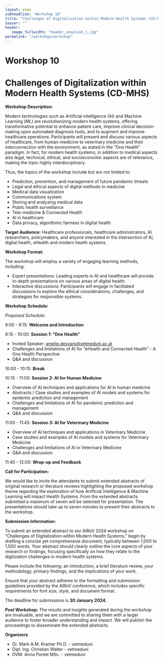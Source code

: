```yaml
---
layout: page
subheadline: "Workshop 10"
title: "Challenges of Digitalization within Modern Health Systems (CD-MHS)"
teaser: ""
header:
   image_fullwidth: "header_unsplash_1.jpg"
permalink: "/workshop/workshop"
---
```



# Workshop 10

# Challenges of Digitalization within Modern Health Systems (CD-MHS)

**Workshop Description:**

Modern technologies such as Artificial intelligence (AI) and Machine Learning (ML) are revolutionizing  modern health systems, offering transformative potential to enhance patient care, improve clinical decision-making upon automated diagnosis tools, and to augment and improve healthcare operations. Participants will present and discuss  various aspects of healthcare, from human-medicine to veterinary medicine and their interconnection with the environment, as stated in the “One Health” paradigm. In fact, for modern health systems, in addition to medical aspects also legal, technical, ethical, and socioeconomic aspects are of relevance, making the topic highly interdisciplinary.

Thus, the topics of the workshop include but are not limited to:
- Prediction, prevention, and management of future pandemic threats
- Legal and ethical aspects of digital methods in medicine
- Medical data visualization
- Communications system
- Storing and analyzing medical data
- Public health surveillance
- Tele-medicine & Connected Health
- AI in healthcare
- Data privacy, algorithmic fairness in digital health

**Target Audience:**
Healthcare professionals, healthcare administrators, AI researchers, policymakers, and anyone interested in the intersection of AI, digital health, eHealth and modern health systems.

**Workshop Format:**

The workshop will employ a variety of engaging learning methods, including:
- Expert presentations: Leading experts in AI and healthcare will provide in-depth presentations on  various areas of digital health.
- Interactive discussions: Participants will engage in facilitated discussions to explore the ethical considerations, challenges, and strategies for responsible systems.

**Workshop Schedule:**

_Proposed Schedule:_

9:00 - 9:15: **Welcome and Introduction**

9:15 - 10:00: **Session 1: ”One Health”**
- Invited Speaker: amelie.desvars@vetmeduni.ac.at
- Challenges and limitations of AI for “eHealth and Connected Health”  - A One Health Perspective
- Q&A and discussion

10:00 - 10:15: **Break**

10:15 - 11:00: **Session 2: AI for Human Medicine**
- Overview of AI techniques and applications for AI in human medicine
- Abstracts / Case studies and examples of AI models and systems for epidemic prediction and management
- Challenges and limitations of AI for pandemic prediction and management
- Q&A and discussion

11:00 - 11:45: **Session 3: AI for Veterinary Medicine**
- Overview of AI techniques and applications in Veterinary Medicine
- Case studies and examples of AI models and systems for Veterinary Medicine
- Challenges and limitations of  AI in Veterinary Medicine
- Q&A and discussion

11:45 - 12:00: **Wrap-up and Feedback**


**Call for Participation:**

We would like to invite the attendants to submit extended abstracts of original research or literature reviews highlighting the proposed workshop theme regarding the exploration of how Artificial Intelligence & Machine Learning will impact Health Systems.  From the extended abstracts submitted a maximum of seven will be selected for presentation. The presentations should take up to seven minutes to present their abstracts to the workshop.

**Submission Information:**

To submit an extended abstract to our AIRoV 2024 workshop on "Challenges of Digitalization within Modern Health Systems," begin by drafting a concise yet comprehensive document, typically between 1,000 to 1,500 words. Your abstract should clearly outline the core aspects of your research or findings, focusing specifically on how they relate to the digitization challenges in modern health systems. 

Please include the following: an introduction, a brief literature review, your methodology, primary findings, and the implications of your work. 

Ensure that your abstract adheres to the formatting and submission guidelines provided by the AIRoV conference, which includes specific requirements for font size, style, and document format. 

The deadline for submissions is **30 January 2024.**

**Post Workshop:**
The results and insights generated during the workshop are invaluable, and we are committed to sharing them with a larger audience to foster broader understanding and impact. We will publish the proceedings to disseminate the extended abstracts.

**Organizers**

- Dr. Mark A.M. Kramer Ph.D. - vetmeduni
- Dipl. Ing. Christian Walter - vetmeduni
- DVM. Anna Pontel MSc. - vetmeduni
